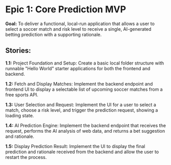 # Epic 1: Core Prediction MVP

**Goal:** To deliver a functional, local-run application that allows a user to select a soccer match and risk level to receive a single, AI-generated betting prediction with a supporting rationale.

## Stories:

**1.1:** Project Foundation and Setup: Create a basic local folder structure with runnable "Hello World" starter applications for both the frontend and backend.

**1.2:** Fetch and Display Matches: Implement the backend endpoint and frontend UI to display a selectable list of upcoming soccer matches from a free sports API.

**1.3:** User Selection and Request: Implement the UI for a user to select a match, choose a risk level, and trigger the prediction request, showing a loading state.

**1.4:** AI Prediction Engine: Implement the backend endpoint that receives the request, performs the AI analysis of web data, and returns a bet suggestion and rationale.

**1.5:** Display Prediction Result: Implement the UI to display the final prediction and rationale received from the backend and allow the user to restart the process.